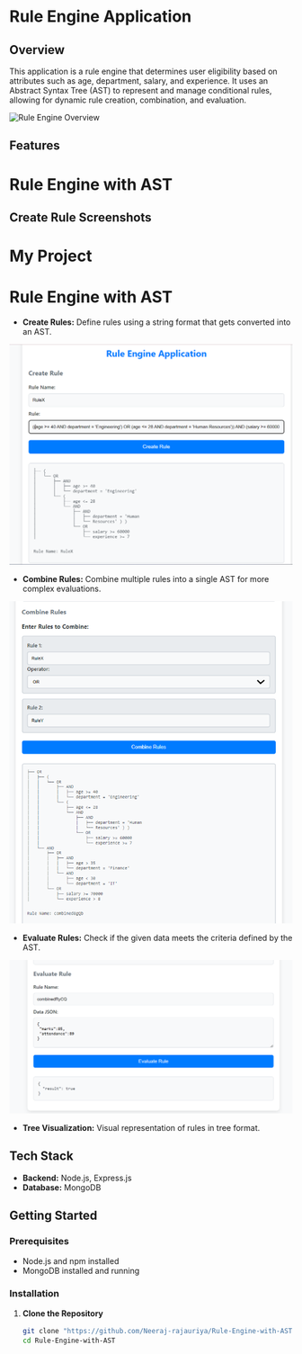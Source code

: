# Rule Engine Application

## Overview

This application is a rule engine that determines user eligibility based on attributes such as age, department, salary, and experience. It uses an Abstract Syntax Tree (AST) to represent and manage conditional rules, allowing for dynamic rule creation, combination, and evaluation.

![Rule Engine Overview](https://github.com/user-attachments/assets/78f6bdca-68aa-4818-a56f-5a50c2023b7f)

## Features

# Rule Engine with AST

## Create Rule Screenshots

# My Project


# Rule Engine with AST

- **Create Rules:** Define rules using a string format that gets converted into an AST.

[![Create Rule 1](https://raw.githubusercontent.com/Neeraj-rajauriya/Rule-Engine-with-AST/main/Images/CreateRule.png)](https://raw.githubusercontent.com/Neeraj-rajauriya/Rule-Engine-with-AST/main/Images/CreateRule.png)

- **Combine Rules:** Combine multiple rules into a single AST for more complex evaluations.

[![Combine Rule 2](https://raw.githubusercontent.com/Neeraj-rajauriya/Rule-Engine-with-AST/main/Images/CombineRule.png)](https://raw.githubusercontent.com/Neeraj-rajauriya/Rule-Engine-with-AST/main/Images/CombineRule.png)

- **Evaluate Rules:** Check if the given data meets the criteria defined by the AST.

[![Evaluate Rule 3](https://raw.githubusercontent.com/Neeraj-rajauriya/Rule-Engine-with-AST/main/Images/EvaluateRule.png)](https://raw.githubusercontent.com/Neeraj-rajauriya/Rule-Engine-with-AST/main/Images/EvaluateRule.png)


- **Tree Visualization:** Visual representation of rules in tree format.

## Tech Stack

- **Backend:** Node.js, Express.js
- **Database:** MongoDB

## Getting Started

### Prerequisites

- Node.js and npm installed
- MongoDB installed and running

### Installation

1. **Clone the Repository**
   ```bash
   git clone "https://github.com/Neeraj-rajauriya/Rule-Engine-with-AST.git"
   cd Rule-Engine-with-AST
